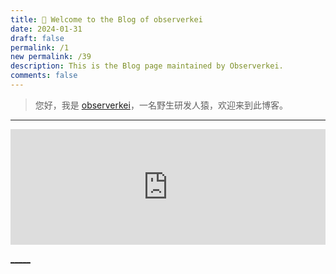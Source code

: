 ```yaml
---
title: 🎉 Welcome to the Blog of observerkei
date: 2024-01-31
draft: false
permalink: /1
new permalink: /39
description: This is the Blog page maintained by Observerkei.
comments: false
---
```



 > 您好，我是 [observerkei](https://observerkei.top)，一名野生研发人猿，欢迎来到此博客。
 
  
---


<div>
  <iframe 
    id="dino-item-iframe" 
    src="https://blog.observerkei.top/static/dino" 
    frameborder="0" 
    scrolling="no" 
    width="100%" 
    height="185px" 
    loading="lazy" 
    style="overflow: hidden; margin: 0; background: transparent; color-scheme: light;" 
  >
  </iframe>
</div>


[_____](https://observerkei.top/)
